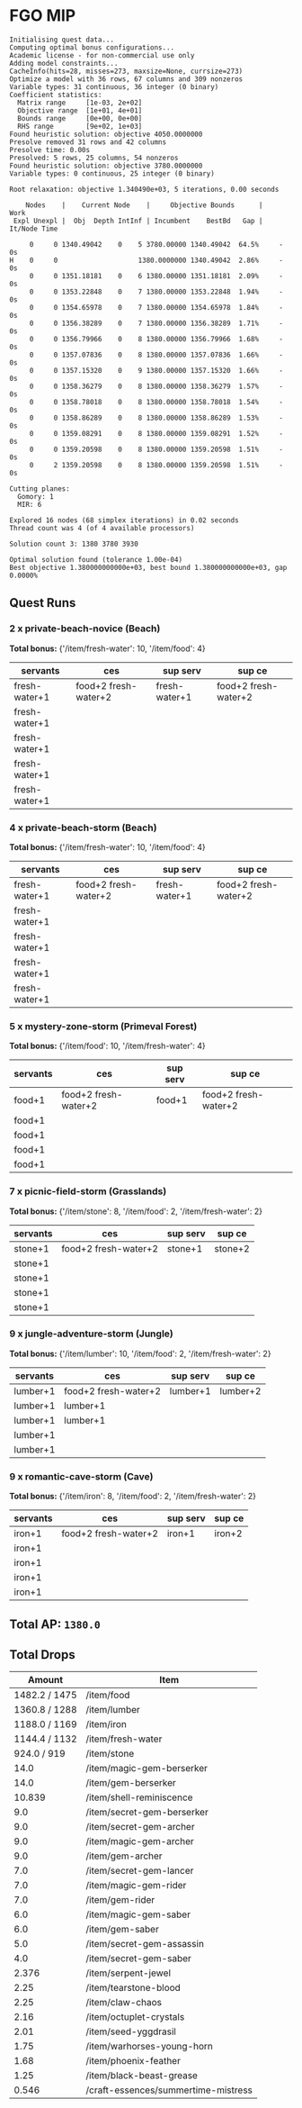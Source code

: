 # FGO MIP
```
Initialising quest data...
Computing optimal bonus configurations...
Academic license - for non-commercial use only
Adding model constraints...
CacheInfo(hits=28, misses=273, maxsize=None, currsize=273)
Optimize a model with 36 rows, 67 columns and 309 nonzeros
Variable types: 31 continuous, 36 integer (0 binary)
Coefficient statistics:
  Matrix range     [1e-03, 2e+02]
  Objective range  [1e+01, 4e+01]
  Bounds range     [0e+00, 0e+00]
  RHS range        [9e+02, 1e+03]
Found heuristic solution: objective 4050.0000000
Presolve removed 31 rows and 42 columns
Presolve time: 0.00s
Presolved: 5 rows, 25 columns, 54 nonzeros
Found heuristic solution: objective 3780.0000000
Variable types: 0 continuous, 25 integer (0 binary)

Root relaxation: objective 1.340490e+03, 5 iterations, 0.00 seconds

    Nodes    |    Current Node    |     Objective Bounds      |     Work
 Expl Unexpl |  Obj  Depth IntInf | Incumbent    BestBd   Gap | It/Node Time

     0     0 1340.49042    0    5 3780.00000 1340.49042  64.5%     -    0s
H    0     0                    1380.0000000 1340.49042  2.86%     -    0s
     0     0 1351.18181    0    6 1380.00000 1351.18181  2.09%     -    0s
     0     0 1353.22848    0    7 1380.00000 1353.22848  1.94%     -    0s
     0     0 1354.65978    0    7 1380.00000 1354.65978  1.84%     -    0s
     0     0 1356.38289    0    7 1380.00000 1356.38289  1.71%     -    0s
     0     0 1356.79966    0    8 1380.00000 1356.79966  1.68%     -    0s
     0     0 1357.07836    0    8 1380.00000 1357.07836  1.66%     -    0s
     0     0 1357.15320    0    9 1380.00000 1357.15320  1.66%     -    0s
     0     0 1358.36279    0    8 1380.00000 1358.36279  1.57%     -    0s
     0     0 1358.78018    0    8 1380.00000 1358.78018  1.54%     -    0s
     0     0 1358.86289    0    8 1380.00000 1358.86289  1.53%     -    0s
     0     0 1359.08291    0    8 1380.00000 1359.08291  1.52%     -    0s
     0     0 1359.20598    0    8 1380.00000 1359.20598  1.51%     -    0s
     0     2 1359.20598    0    8 1380.00000 1359.20598  1.51%     -    0s

Cutting planes:
  Gomory: 1
  MIR: 6

Explored 16 nodes (68 simplex iterations) in 0.02 seconds
Thread count was 4 (of 4 available processors)

Solution count 3: 1380 3780 3930 

Optimal solution found (tolerance 1.00e-04)
Best objective 1.380000000000e+03, best bound 1.380000000000e+03, gap 0.0000%
```
## Quest Runs
### 2 x private-beach-novice (Beach)
**Total bonus:** {'/item/fresh-water': 10, '/item/food': 4}

| servants | ces | sup serv | sup ce |
| --- | --- | --- | --- |
| fresh-water+1 | food+2 fresh-water+2 | fresh-water+1 | food+2 fresh-water+2 |
| fresh-water+1 |  |  |  |
| fresh-water+1 |  |  |  |
| fresh-water+1 |  |  |  |
| fresh-water+1 |  |  |  |

### 4 x private-beach-storm (Beach)
**Total bonus:** {'/item/fresh-water': 10, '/item/food': 4}

| servants | ces | sup serv | sup ce |
| --- | --- | --- | --- |
| fresh-water+1 | food+2 fresh-water+2 | fresh-water+1 | food+2 fresh-water+2 |
| fresh-water+1 |  |  |  |
| fresh-water+1 |  |  |  |
| fresh-water+1 |  |  |  |
| fresh-water+1 |  |  |  |

### 5 x mystery-zone-storm (Primeval Forest)
**Total bonus:** {'/item/food': 10, '/item/fresh-water': 4}

| servants | ces | sup serv | sup ce |
| --- | --- | --- | --- |
| food+1 | food+2 fresh-water+2 | food+1 | food+2 fresh-water+2 |
| food+1 |  |  |  |
| food+1 |  |  |  |
| food+1 |  |  |  |
| food+1 |  |  |  |

### 7 x picnic-field-storm (Grasslands)
**Total bonus:** {'/item/stone': 8, '/item/food': 2, '/item/fresh-water': 2}

| servants | ces | sup serv | sup ce |
| --- | --- | --- | --- |
| stone+1 | food+2 fresh-water+2 | stone+1 | stone+2 |
| stone+1 |  |  |  |
| stone+1 |  |  |  |
| stone+1 |  |  |  |
| stone+1 |  |  |  |

### 9 x jungle-adventure-storm (Jungle)
**Total bonus:** {'/item/lumber': 10, '/item/food': 2, '/item/fresh-water': 2}

| servants | ces | sup serv | sup ce |
| --- | --- | --- | --- |
| lumber+1 | food+2 fresh-water+2 | lumber+1 | lumber+2 |
| lumber+1 | lumber+1 |  |  |
| lumber+1 | lumber+1 |  |  |
| lumber+1 |  |  |  |
| lumber+1 |  |  |  |

### 9 x romantic-cave-storm (Cave)
**Total bonus:** {'/item/iron': 8, '/item/food': 2, '/item/fresh-water': 2}

| servants | ces | sup serv | sup ce |
| --- | --- | --- | --- |
| iron+1 | food+2 fresh-water+2 | iron+1 | iron+2 |
| iron+1 |  |  |  |
| iron+1 |  |  |  |
| iron+1 |  |  |  |
| iron+1 |  |  |  |

## Total AP: ` 1380.0 `
## Total Drops
 | Amount | Item |
 | --- | --- |
 | 1482.2 / 1475 | /item/food | 
 | 1360.8 / 1288 | /item/lumber | 
 | 1188.0 / 1169 | /item/iron | 
 | 1144.4 / 1132 | /item/fresh-water | 
 | 924.0 / 919 | /item/stone | 
 | 14.0 | /item/magic-gem-berserker | 
 | 14.0 | /item/gem-berserker | 
 | 10.839 | /item/shell-reminiscence | 
 | 9.0 | /item/secret-gem-berserker | 
 | 9.0 | /item/secret-gem-archer | 
 | 9.0 | /item/magic-gem-archer | 
 | 9.0 | /item/gem-archer | 
 | 7.0 | /item/secret-gem-lancer | 
 | 7.0 | /item/magic-gem-rider | 
 | 7.0 | /item/gem-rider | 
 | 6.0 | /item/magic-gem-saber | 
 | 6.0 | /item/gem-saber | 
 | 5.0 | /item/secret-gem-assassin | 
 | 4.0 | /item/secret-gem-saber | 
 | 2.376 | /item/serpent-jewel | 
 | 2.25 | /item/tearstone-blood | 
 | 2.25 | /item/claw-chaos | 
 | 2.16 | /item/octuplet-crystals | 
 | 2.01 | /item/seed-yggdrasil | 
 | 1.75 | /item/warhorses-young-horn | 
 | 1.68 | /item/phoenix-feather | 
 | 1.25 | /item/black-beast-grease | 
 | 0.546 | /craft-essences/summertime-mistress | 


